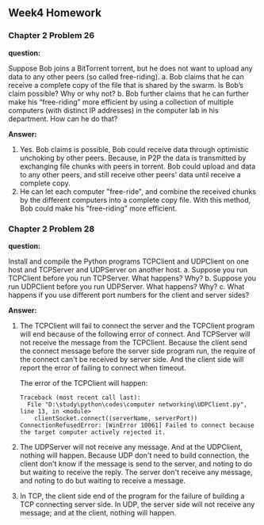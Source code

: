 ## Week4 Homework

### Chapter 2 Problem 26

**question:**

Suppose Bob joins a BitTorrent torrent, but he does not want to upload any data to any other peers (so called free-riding).
a. Bob claims that he can receive a complete copy of the file that is shared by the swarm. Is Bob’s claim possible? Why or why not?
b. Bob further claims that he can further make his “free-riding” more efficient by using a collection of multiple computers (with distinct IP addresses) in the computer lab in his department. How can he do that?

**Answer:**

1. Yes.  Bob claims is possible, Bob could receive data through optimistic unchoking by other peers.
    Because, in P2P the data is transmitted by exchanging file chunks with peers in torrent. Bob could upload and data to any other peers, and still receive other peers' data until receive a complete copy.
2.  He can let each computer "free-ride", and combine the received chunks by the different computers into a complete copy file. With this method, Bob could make his "free-riding" more efficient.

### Chapter 2 Problem 28

**question:**

Install and compile the Python programs TCPClient and UDPClient on one host and TCPServer and UDPServer on another host.
a. Suppose you run TCPClient before you run TCPServer. What happens? Why?
b. Suppose you run UDPClient before you run UDPServer. What happens? Why?
c. What happens if you use different port numbers for the client and server sides?

**Answer:**

1. The TCPClient will fail to connect the server and the TCPClient program will end because of the following error of connect. And  TCPServer will not receive the message from the TCPClient.
    Because the client send the connect message before the server side program run, the require of the connect can't be received by server side. And the client side will report the error of failing to connect when timeout.

    The error of the TCPClient will happen:

    ```
    Traceback (most recent call last):
      File "D:\study\python\codes\computer networking\UDPClient.py", line 13, in <module>
        clientSocket.connect((serverName, serverPort))
    ConnectionRefusedError: [WinError 10061] Failed to connect because the target computer actively rejected it.
    ```

2. The UDPServer will not receive any message. And at the UDPClient, nothing  will happen.
    Because UDP don't need to build connection, the client don't know if the message is send to the server, and noting to do but waiting to receive the reply. The server don't receive any message, and noting to do but waiting to receive a message.
3. In TCP,  the client side end of the program for the failure of building a TCP connecting server side.
    In UDP, the server side will not receive any message; and at the client, nothing  will happen.
